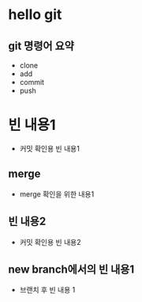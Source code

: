 # hello git

## git 명령어 요약

- clone
- add
- commit
- push

# 빈 내용1

- 커밋 확인용 빈 내용1


## merge

- merge 확인을 위한 내용1

## 빈 내용2

- 커밋 확인용 빈 내용2

## new branch에서의 빈 내용1

- 브랜치 후 빈 내용 1
